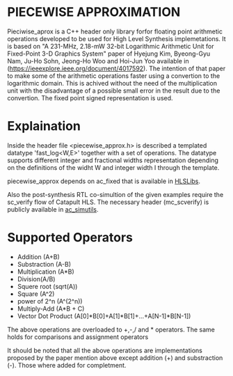 # PIECEWISE APPROXIMATION
Pieciwise_aprox is a C++ header only library forfor floating point arithmetic operations developed to be used for High Level Synthesis implemetations. It is based on "A 231-MHz, 2.18-mW 32-bit Logarithmic Arithmetic Unit for Fixed-Point 3-D Graphics System" paper of Hyejung Kim, Byeong-Gyu Nam, Ju-Ho Sohn, Jeong-Ho Woo and Hoi-Jun Yoo available in (https://ieeexplore.ieee.org/document/4017592). The intention of that paper to make some of the arithmetic operations faster  using a convertion to the logarithmic domain. This is achived without the need of the multiplication unit with the disadvantage of a possible small error in the result due to the convertion. Τhe fixed point signed representation is used.


# Explaination
Inside the header file <piecewise_approx.h> is described a templated datatype 'fast_log<W,E>' together with a set of operations. The datatype supports different integer and fractional widths representation depending on the definitions of the widht W and integer width I through the template.


piecewise_approx depends on ac_fixed that is available in [HLSLibs](https://github.com/hlslibs/ac_types).

Also the post-synthesis RTL co-simultion of the given examples require the sc_verify flow of Catapult HLS. The necessary header 
(mc_scverify) is publicly available in [ac_simutils](https://github.com/hlslibs/ac_simutils/tree/master/include).

# Supported Operators

* Addition (A+B)
* Substraction (A-B)
* Multiplication (A*B)
* Division(A/B)
* Squere root (sqrt(A))
* Square (A^2)
* power of 2^n (A^(2^n)) 
* Multiply-Add (A*B + C)
* Vector Dot Product (A[0]*B[0]+A[1]*B[1]+...+A[N-1]*B[N-1])

The above operations are overloaded to +,-,/ and * operators. The same holds for comparisons and assignment operators

It should be noted that all the above operations are implementations proposed by the paper mention above except addition (+) and substraction (-). Those where added for completment.
